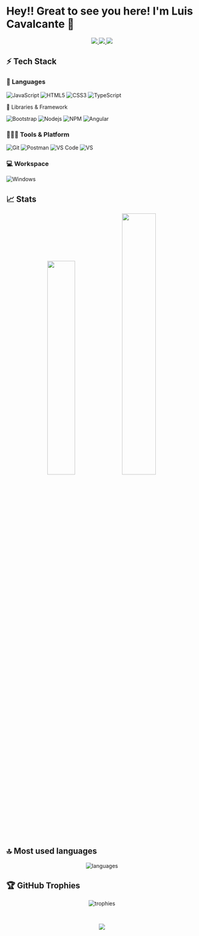 # Hey!! Great to see you here! I'm Luis Cavalcante 👋

<p align="center">
	<a href="https://linkedin.com/in/loluixs">
		<img src="https://img.shields.io/badge/LinkedIn-0077B5?style=for-the-badge&logo=linkedin&logoColor=white" />
	</a>
	<a href="https://twitter.com/Loluixs">
		<img src="https://img.shields.io/badge/Twitter-1DA1F2?style=for-the-badge&logo=twitter&logoColor=white" />
        <a href="cleanmec@gmail.com">
		<img src="https://img.shields.io/badge/Gmail-D14836?style=for-the-badge&logo=gmail&logoColor=white" />
	</a>
</p>

## ⚡ Tech Stack

### 🚀 Languages

![JavaScript](https://img.shields.io/badge/JavaScript-323330?style=for-the-badge&logo=javascript&logoColor=F7DF1E)
![HTML5](https://img.shields.io/badge/HTML5-E34F26?style=for-the-badge&logo=html5&logoColor=white)
![CSS3](https://img.shields.io/badge/CSS3-1572B6?style=for-the-badge&logo=css3&logoColor=white)
![TypeScript](https://img.shields.io/badge/typescript-%23007ACC.svg?style=for-the-badge&logo=typescript&logoColor=white)
</p>

🧩 Libraries & Framework

![Bootstrap](https://img.shields.io/badge/Bootstrap-563D7C?style=for-the-badge&logo=bootstrap&logoColor=white)
![Nodejs](https://img.shields.io/badge/Node.js-339933?style=for-the-badge&logo=nodedotjs&logoColor=white)
![NPM](https://img.shields.io/badge/npm-CB3837?style=for-the-badge&logo=npm&logoColor=white)
![Angular](https://img.shields.io/badge/angular-%23DD0031.svg?style=for-the-badge&logo=angular&logoColor=white) 

### 🧑🏻‍💻 Tools & Platform

![Git](https://img.shields.io/badge/Git-F05032?style=for-the-badge&logo=git&logoColor=white)
![Postman](https://img.shields.io/badge/Postman-FF6C37?style=for-the-badge&logo=Postman&logoColor=white)
![VS Code](https://img.shields.io/badge/Visual_Studio_Code-0078D4?style=for-the-badge&logo=visual%20studio%20code&logoColor=white)
![VS](https://img.shields.io/badge/Visual_Studio-5C2D91?style=for-the-badge&logo=visual%20studio&logoColor=white)

### 💻 Workspace

![Windows](https://img.shields.io/badge/Windows-0078D6?style=for-the-badge&logo=windows&logoColor=white)
  
## 📈 Stats

<p align="center">
  <img width="38%" src="https://github-readme-stats.vercel.app/api?username=loluixs&theme=dark&hide_border=false&include_all_commits=true&count_private=true" />
  <img width="42%" src="https://github-readme-streak-stats.herokuapp.com/?user=loluixs&theme=dark&hide_border=false" />
</p>

## 🔝 Most used languages

<p align="center">
  <img alt="languages" src="https://github-readme-stats.vercel.app/api/top-langs/?username=loluixs&theme=dark&hide_border=false&include_all_commits=true&count_private=true&layout=compact" />
</p>

## 🏆 GitHub Trophies

<p align="center">
   <img alt="trophies" src="https://github-profile-trophy.vercel.app/?username=loluixs&theme=radical&no-frame=false&no-bg=true&margin-w=4)" />
</p><br>

<p align="center">
  <a href="https://visitcount.itsvg.in">
  <img src="https://visitcount.itsvg.in/api?id=loluixs&icon=9&color=9" />
</p>    

<!-- Proudly created with GPRM ( https://gprm.itsvg.in ) -->
